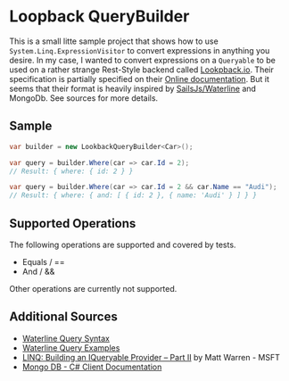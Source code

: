 Loopback QueryBuilder
=====================

This is a small litte sample project that shows how to use `System.Linq.ExpressionVisitor` to convert expressions in anything you desire. 
In my case, I wanted to convert expressions on a `Queryable` to be used on a rather strange Rest-Style backend called [Lookpback.io](https://loopback.io/). Their specification is partially specified on their [Online documentation](https://loopback.io/doc/en/lb3/Where-filter.html). But it seems that their format is heavily inspired by [SailsJs/Waterline](http://waterlinejs.org/) and MongoDb. See sources for more details.

## Sample
```c#
var builder = new LookbackQueryBuilder<Car>();

var query = builder.Where(car => car.Id = 2);
// Result: { where: { id: 2 } }

var query = builder.Where(car => car.Id = 2 && car.Name == "Audi");
// Result: { where: { and: [ { id: 2 }, { name: 'Audi' } ] } }
```

## Supported Operations
The following operations are supported and covered by tests.

* Equals / ==
* And / &&

Other operations are currently not supported.

## Additional Sources
* [Waterline Query Syntax](https://sailsjs.com/documentation/concepts/models-and-orm/query-language)
* [Waterline Query Examples](https://github.com/sailshq/waterline-query-docs/blob/master/docs/criteria.md)
* [LINQ: Building an IQueryable Provider – Part II](https://blogs.msdn.microsoft.com/mattwar/2007/07/31/linq-building-an-iqueryable-provider-part-ii/) by Matt Warren - MSFT
* [Mongo DB - C# Client Documentation](https://mongodb-documentation.readthedocs.io/en/latest/ecosystem/tutorial/use-linq-queries-with-csharp-driver.html)


